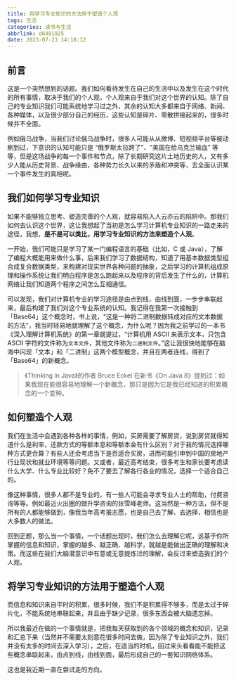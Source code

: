 ```yaml
---
title: 将学习专业知识的方法用于塑造个人观
tags: 生活
categories: 读书与生活
abbrlink: d6491925
date: 2023-07-23 14:18:12
---
```


## 前言

这是一个突然想到的话题。我们如何看待发生在自己的生活中以及发生在这个时代的所有事情，取决于我们的个人观，个人观来自于我们对这个世界的认知。除了自己的专业知识我们可能系统地学习过之外，其余的认知大多都来自于网络、新闻、各种媒体，以及很少部分自己的经历，这些认知是碎片、零散拼接起来的，很多时候并不全面。

<!-- more -->

例如俄乌战争，当我们讨论俄乌战争时，很多人可能从从微博、短视频平台等被动刷到过，下意识的认知可能只是 “俄罗斯太拉跨了”、“美国在给乌克兰输血” 等等，但是这场战争的每一个事件和节点，除了长期研究这片土地历史的人，又有多少人能从历史背景、战争缘由，各种势力长久以来的矛盾和冲突等，去全面认识某一个事件发生的真相呢。

## 我们如何学习专业知识

如果不能够独立思考、塑造完善的个人观，就容易陷入人云亦云的陷阱中。那我们如何去认识这个世界，这让我想起了当初是怎么学习计算机专业知识的一路走来的途径，我想，**是不是可以类比，用学习专业知识的方法来塑造个人观**。

一开始，我们可能只是学习了某一门编程语言的基础（比如，C 或 Java），了解了编程大概能用来做什么事，后来我们学习了数据结构，知道了用基本数据类型组合成复合数据类型，来构建对现实世界各种问题的抽象，之后学习的计算机组成原理和操作系统让我们明白程序是怎么跑起来以及程序的背后发生了什么的，计算机网络让我们知道两个程序之间怎么互相通信。

可以发现，我们对计算机专业的学习途径是由点到线，由线到面，一步步串联起来，最后构建了我们对这个专业系统的认知。我记得在我第一次接触到「Base64」这个概念时，书上说，“这是一种将二进制数据转成对应的文本数据的方法”，我当时轻易地就理解了这个概念，为什么呢？因为我之前学过的一本书《深入理解计算机系统》的第一章就提过，“计算机用 ASCII 来表示文本，只包含 ASCII 字符的文件称为`文本文件`，其他文件称为`二进制文件`。”这让我很快地能够在脑海中闪现「文本」和「二进制」这两个模型概念，并且在两者连线，得到了「Base64」的新概念。

> 《Thinking in Java》的作者 Bruce Eckel 在新书《On Java 8》提到过：如果我现在能很容易地理解一个新概念，那只是因为它是我已经知道的积累概念的一个变种。

## 如何塑造个人观

我们在生活中会遇到各种各样的事情，例如，买房需要了解房贷，说到房贷就得知道什么是利率，还款方式的等额本息和等额本金有什么区别？对于我的情况选择哪种方式更合算？有些人还会考虑当下是否适合买房，进而可能引申到中国的房地产行业现状和就业环境等等问题。又或者，最近高考结束，很多考生和家长要考虑读什么大学、什么专业比较好？免不了要去了解各行各业的情况，选择一个适合自己的。

像这种事情，很多人都不是专业的，有一些人可能会寻求专业人士的帮助，付费咨询等等。例如最近火出圈的做升学咨询的张雪峰老师。这当然是一种方法，但不是所有的人都能够做到，像我当年高考报志愿，也是自己去了解、去选择，相信也是大多数人的做法。

回到正题，那么当一个事情，一个话题出现时，我们怎么去理解它呢，这基于你所掌握的信息和知识，掌握的越多、越正确、越科学，就越是能做出正确的理解和决策。而这些在我们大脑潜意识中有意或无意提炼过的理解，会反过来塑造我们的个人观。

## 将学习专业知识的方法用于塑造个人观

而信息和知识来自平时的积累，很多时候，我们不是积累得不够多，而是太过于碎片化，不能系统地串联起来，并且由于缺少记录，很多东西会被大脑遗忘掉。

所以我最近在做的一个事情就是，把我每天获取到的各个领域的概念和知识，记录和汇总下来（当然并不需要太刻意花很多时间去做，因为除了专业知识之外，我们并没有太多的时间去深入学习），之后，在适当的时机，回过来头看看能不能把这些概念串联起来，由点到线，由线到面，最后形成自己的一套知识网络体系。

这也是我近期一直在尝试走的方向。